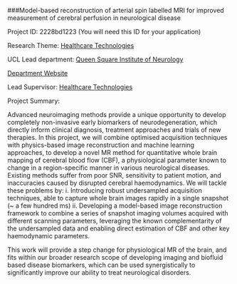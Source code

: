 ###Model-based reconstruction of arterial spin labelled MRI for improved measurement of cerebral perfusion in neurological disease

Project ID: 2228bd1223
(You will need this ID for your application)

Research Theme: [Healthcare Technologies](../themes/healthcare-technologies.md)

UCL Lead department: [Queen Square Institute of Neurology](../departments/queen-square-institute-of-neurology.md)

[Department Website](https://www.ucl.ac.uk/ion)

Lead Supervisor: [Healthcare Technologies](health)

Project Summary:

Advanced neuroimaging methods provide a unique opportunity to develop completely non-invasive early biomarkers of neurodegeneration, which directly inform clinical diagnosis, treatment approaches and trials of new therapies. In this project, we will combine optimised acquisition techniques with physics-based image reconstruction and machine learning approaches, to develop a novel MR method for quantitative whole brain mapping of cerebral blood flow (CBF), a physiological parameter known to change in a region-specific manner in various neurological diseases. Existing methods suffer from poor SNR, sensitivity to patient motion, and inaccuracies caused by disrupted cerebral haemodynamics. We will tackle these problems by:
 i. Introducing robust undersampled acquisition techniques, able to capture whole brain images rapidly in a single snapshot (~ a few hundred ms)
 ii. Developing a model-based image reconstruction framework to combine a series of snapshot imaging volumes acquired with different scanning parameters, leveraging the known complementarity of the undersampled data and enabling direct estimation of CBF and other key haemodynamic parameters.
 
 This work will provide a step change for physiological MR of the brain, and fits within our broader research scope of developing imaging and biofluid based disease biomarkers, which can be used synergistically to significantly improve our ability to treat neurological disorders.
